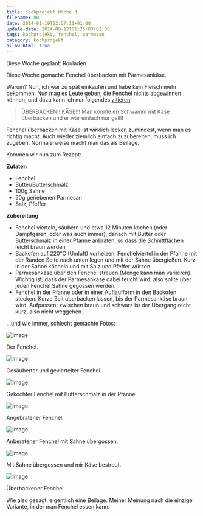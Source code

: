 ```yaml
---
title: Kochprojekt Woche 3
filename: 80
date: 2014-01-19T22:57:11+01:00
update-date: 2014-09-12T01:25:03+02:00
tags: kochprojekt, fenchel, parmesan
category: kochprojekt
allow-html: true
---
```


<p>Diese Woche geplant: Rouladen</p>

<p>Diese Woche gemacht: Fenchel überbacken mit Parmesankäse.</p>

<p>Warum? Nun, ich war zu spät einkaufen und habe kein Fleisch mehr bekommen. Nun mag es Leute geben, die Fenchel nichts abgewinnen können, und dazu kann ich nur folgendes <a href="http://www.ibash.de/zitat_28518.html">zitieren</a>:</p>

<blockquote>
<p>ÜBERBACKEN!! KÄSE!!! Man könnte en Schwamm mit Käse überbacken und er wär einfach nur geil!!</p>
</blockquote>

<p>Fenchel überbacken mit Käse ist wirklich lecker, zumindest, wenn man es richtig macht. Auch wieder ziemlich einfach zuzubereiten, muss ich zugeben. Normalerweise macht man das als Beilage.</p>

<p>Kommen wir nun zum Rezept:</p>

<p><strong>Zutaten</strong></p>

<ul>
<li>Fenchel</li>

<li>Butter/Butterschmalz</li>

<li>100g Sahne</li>

<li>50g geriebenen Parmesan</li>

<li> Salz, Pfeffer</li>
</ul>

<p><strong>Zubereitung</strong></p>

<ul>
<li>Fenchel vierteln, säubern und etwa 12 Minuten kochen (oder Dampfgaren, oder was auch immer), danach mit Butter oder Butterschmalz in einer Pfanne anbraten, so dass die Schnittflächen leicht braun werden</li>

<li>Backofen auf 220°C (Umluft) vorheizen. Fenchelviertel in der Pfanne mit der Runden Seite nach unten legen und mit der Sahne übergießen. Kurz in der Sahne köcheln und mit Salz und Pfeffer würzen.</li>

<li>Parmesankäse über den Fenchel streuen (Menge kann man variieren). Wichtig ist, dass der Parmesankäse dabei feucht wird, also sollte über jeden Fenchel Sahne gegossen werden.</li>

<li>Fenchel in der Pfanne oder in einer Auflaufform in den Backofen stecken. Kurze Zeit überbacken lassen, bis der Parmesankäse braun wird. Aufpassen: zwischen braun und schwarz ist der Übergang recht kurz, also nicht weggehen.</li>
</ul>

<p>...und wie immer, schlecht gemachte Fotos:</p>

<p><img src="/hosted_files/27/download" alt="Image"></p>

<p>Der Fenchel.</p>

<p><img src="/hosted_files/28/download" alt="Image"></p>

<p>Gesäuberter und geviertelter Fenchel.</p>

<p><img src="/hosted_files/29/download" alt="Image"></p>

<p>Gekochter Fenchel mit Butterschmalz in der Pfanne.</p>

<p><img src="/hosted_files/30/download" alt="Image"></p>

<p>Angebratener Fenchel.</p>

<p><img src="/hosted_files/31/download" alt="Image"></p>

<p>Anberatener Fenchel mit Sahne übergossen.</p>

<p><img src="/hosted_files/32/download" alt="Image"></p>

<p>Mit Sahne übergossen und mir Käse bestreut.</p>

<p><img src="/hosted_files/33/download" alt="Image"></p>

<p>Überbackener Fenchel.</p>

<p>Wie also gesagt: eigentlich eine Beilage. Meiner Meinung nach die einzige Variante, in der man Fenchel essen kann.</p>



